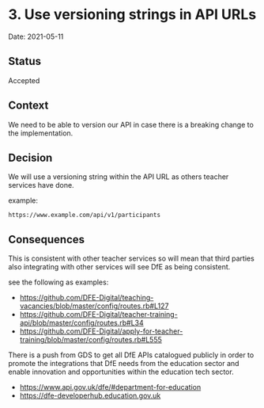 # 3. Use versioning strings in API URLs

Date: 2021-05-11

## Status

Accepted

## Context

We need to be able to version our API in case there is a breaking change to the implementation.

## Decision

We will use a versioning string within the API URL as others teacher services have done.

example:

```
https://www.example.com/api/v1/participants
```

## Consequences

This is consistent with other teacher services so will mean that third parties also integrating with other  services will see DfE as being consistent.

see the following as examples:

- https://github.com/DFE-Digital/teaching-vacancies/blob/master/config/routes.rb#L127
- https://github.com/DFE-Digital/teacher-training-api/blob/master/config/routes.rb#L34
- https://github.com/DFE-Digital/apply-for-teacher-training/blob/master/config/routes.rb#L555

There is a push from GDS to get all DfE APIs catalogued publicly in order to promote the integrations that DfE needs from the education sector and enable innovation and opportunities within the education tech sector.

- https://www.api.gov.uk/dfe/#department-for-education
- https://dfe-developerhub.education.gov.uk
